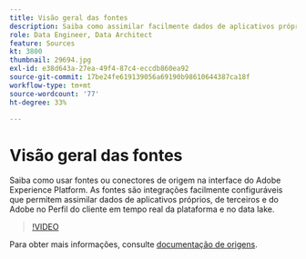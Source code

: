 ```yaml
---
title: Visão geral das fontes
description: Saiba como assimilar facilmente dados de aplicativos próprios e de terceiros da Adobe no perfil do cliente em tempo real do Platform e no data lake.
role: Data Engineer, Data Architect
feature: Sources
kt: 3800
thumbnail: 29694.jpg
exl-id: e38d643a-27ea-49f4-87c4-eccdb860ea92
source-git-commit: 17be24fe619139056a69190b98610644387ca18f
workflow-type: tm+mt
source-wordcount: '77'
ht-degree: 33%

---
```


# Visão geral das fontes

Saiba como usar fontes ou conectores de origem na interface do Adobe Experience Platform. As fontes são integrações facilmente configuráveis que permitem assimilar dados de aplicativos próprios, de terceiros e do Adobe no Perfil do cliente em tempo real da plataforma e no data lake.

>[!VIDEO](https://video.tv.adobe.com/v/29694?quality=12&learn=on)

Para obter mais informações, consulte [documentação de origens](https://experienceleague.adobe.com/docs/experience-platform/sources/home.html?lang=pt-BR).
